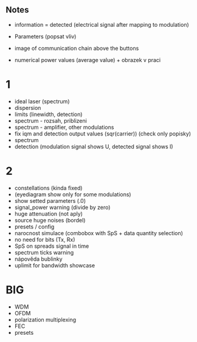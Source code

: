 ## Notes
- information = detected (electrical signal after mapping to modulation)

- Parameters (popsat vliv)
- image of communication chain above the buttons
- numerical power values (average value) + obrazek v praci

# 1
- ideal laser (spectrum)
- dispersion
- limits (linewidth, detection)
- spectrum - rozsah, priblizeni
- spectrum - amplifier, other modulations
- fix iqm and detection output values (sqr(carrier)) (check only popisky)
- spectrum
- detection (modulation signal shows U, detected signal shows I)


# 2
- constellations (kinda fixed)
- (eyediagram show only for some modulations)
- show setted parameters (.0)
- signal_power warning (divide by zero)
- huge attenuation (not aply)
- source huge noises (bordel)
- presets / config
- narocnost simulace (combobox with SpS + data quantity selection)
- no need for bits (Tx, Rx)
- SpS on spreads signal in time
- spectrum ticks warning
- nápověda bublinky
- uplimit for bandwidth showcase

# BIG
- WDM
- OFDM
- polarization multiplexing
- FEC
- presets